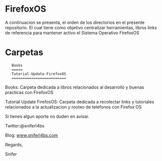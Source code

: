 FirefoxOS
=========

A continuacion se presenta, el orden de los directorios en el presente 
repositorio. El cual tiene como objetivo centralizar herramientas, libros 
links de referencia para mantener activo el Sistema Operativo FirefoxOS

Carpetas
========
       Books
       =====
       Tutorial-Update-FirefoxOS	
       =========================

Books: Carpeta dedicada a libros relacionados al desarrollo y buenas 
practicas con FirefoxOS

Tutorial Update FirefosOS: Carpeta dedicada a recolectar links y tutoriales 
relacionados a la actualizacion y rooteo de telefonos con Firefox OS


Si tienes algun aporte no duden en avisar.

Twitter:@sniferl4bs


Blog: www.sniferl4bs.com


Regards,


Snifer
